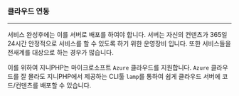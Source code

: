 ### 클라우드 연동
---
서비스 완성후에는 이를 서버로 배포를 하여야 합니다. 서버는 자신의 컨덴츠가 365일 24시간 안정적으로 서비스를 할 수 있도록 하기 위한 운영장비 입니다. 또한 서비스들을 전새계를 대상으로 하는 경우가 많습니다.

이를 위하여 지니PHP는 마이크로소프트 `Azure` 클라우드를 지원합니다. `Azure` 클라우드를 잘 몰라도 지니PHP에서 제공하는 CLI툴 `lamp`를 통하여 쉽게 클라우드 서버에 코드/컨덴츠를 배포할 수 있습니다.
<br>
